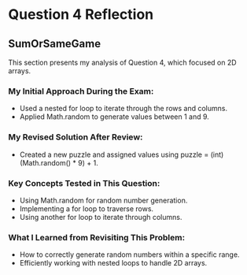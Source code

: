 # Question 4 Reflection  

## SumOrSameGame  

This section presents my analysis of Question 4, which focused on 2D arrays.  

### My Initial Approach During the Exam:

- Used a nested for loop to iterate through the rows and columns.  
- Applied Math.random to generate values between 1 and 9.  

### My Revised Solution After Review: 

- Created a new puzzle and assigned values using puzzle = (int) (Math.random() * 9) + 1.  

### Key Concepts Tested in This Question:
  
- Using Math.random for random number generation.  
- Implementing a for loop to traverse rows.  
- Using another for loop to iterate through columns.  

### What I Learned from Revisiting This Problem:
  
- How to correctly generate random numbers within a specific range.  
- Efficiently working with nested loops to handle 2D arrays.  

